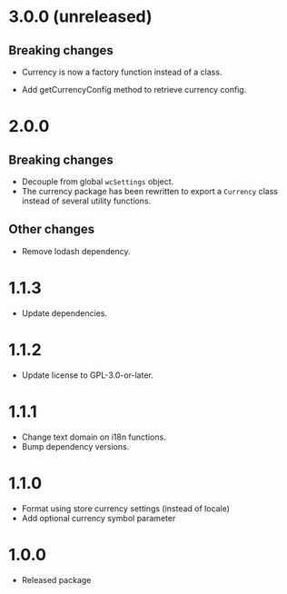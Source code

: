 # 3.0.0 (unreleased)

## Breaking changes
- Currency is now a factory function instead of a class.

- Add getCurrencyConfig method to retrieve currency config.

# 2.0.0

## Breaking changes
- Decouple from global `wcSettings` object.
- The currency package has been rewritten to export a `Currency` class instead of several utility functions.

## Other changes
- Remove lodash dependency.

# 1.1.3

- Update dependencies.

# 1.1.2

- Update license to GPL-3.0-or-later.

# 1.1.1

- Change text domain on i18n functions.
- Bump dependency versions.

# 1.1.0

- Format using store currency settings (instead of locale)
- Add optional currency symbol parameter

# 1.0.0

- Released package
